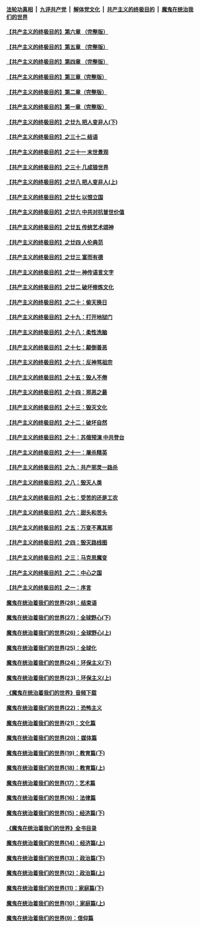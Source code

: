 ####  [法轮功真相](../../../../basic/blob/master/README.md?t=08240426) &nbsp;|&nbsp; [九评共产党](../../../../9ping.md/blob/master/README.md?t=08240426) &nbsp;|&nbsp; [解体党文化](../../../../jtdwh.md/blob/master/README.md?t=08240426)  &nbsp;|&nbsp; [共产主义的终极目的](../../../../gczydzjmd.md/blob/master/README.md?t=08240426) &nbsp;|&nbsp; [魔鬼在统治我们的世界](../../../../mgztzwmdsj.md/blob/master/README.md?t=08240426) 

#### [【共产主义的终极目的】第六章 （完整版）](../pages/nsc422/n11428913.md?t=08240426) 

#### [【共产主义的终极目的】第五章 （完整版）](../pages/nsc422/n11428912.md?t=08240426) 

#### [【共产主义的终极目的】第四章 （完整版）](../pages/nsc422/n11428907.md?t=08240426) 

#### [【共产主义的终极目的】第三章（完整版）](../pages/nsc422/n11428848.md?t=08240426) 

#### [【共产主义的终极目的】第二章（完整版）](../pages/nsc422/n11428831.md?t=08240426) 

#### [【共产主义的终极目的】第一章（完整版）](../pages/nsc422/n11417651.md?t=08240426) 

#### [【共产主义的终极目的】之廿九 把人变非人(下)](../pages/nsc422/n11344140.md?t=08240426) 

#### [【共产主义的终极目的】之三十二 结语](../pages/nsc422/n11360535.md?t=08240426) 

#### [【共产主义的终极目的】之三十一 末世景观](../pages/nsc422/n11351129.md?t=08240426) 

#### [【共产主义的终极目的】之三十 几成狼世界](../pages/nsc422/n11348280.md?t=08240426) 

#### [【共产主义的终极目的】之廿八 把人变非人(上)](../pages/nsc422/n11340492.md?t=08240426) 

#### [【共产主义的终极目的】之廿七 以恨立国](../pages/nsc422/n11336944.md?t=08240426) 

#### [【共产主义的终极目的】之廿六 中共对抗普世价值](../pages/nsc422/n11324785.md?t=08240426) 

#### [【共产主义的终极目的】之廿五 传统艺术颂神](../pages/nsc422/n11296396.md?t=08240426) 

#### [【共产主义的终极目的】之廿四 人伦典范](../pages/nsc422/n11296397.md?t=08240426) 

#### [【共产主义的终极目的】之廿三 富而有德](../pages/nsc422/n11283598.md?t=08240426) 

#### [【共产主义的终极目的】之廿一 神传语言文字](../pages/nsc422/n11263265.md?t=08240426) 

#### [【共产主义的终极目的】之廿二 破坏修炼文化](../pages/nsc422/n11245728.md?t=08240426) 

#### [【共产主义的终极目的】之二十：偷天换日](../pages/nsc422/n11238846.md?t=08240426) 

#### [【共产主义的终极目的】之十九：打开地狱门](../pages/nsc422/n11206376.md?t=08240426) 

#### [【共产主义的终极目的】之十八：柔性洗脑](../pages/nsc422/n11199994.md?t=08240426) 

#### [【共产主义的终极目的】之十七：颠倒善恶](../pages/nsc422/n11179782.md?t=08240426) 

#### [【共产主义的终极目的】之十六：反神骂祖宗](../pages/nsc422/n11166798.md?t=08240426) 

#### [【共产主义的终极目的】之十五：毁人不倦](../pages/nsc422/n11166792.md?t=08240426) 

#### [【共产主义的终极目的】之十四：邪恶之最](../pages/nsc422/n11150249.md?t=08240426) 

#### [【共产主义的终极目的】之十三：毁灭文化](../pages/nsc422/n11135227.md?t=08240426) 

#### [【共产主义的终极目的】之十二：破坏自然](../pages/nsc422/n11135214.md?t=08240426) 

#### [【共产主义的终极目的】之十：苏俄预演 中共登台](../pages/nsc422/n11118424.md?t=08240426) 

#### [【共产主义的终极目的】之十一：屠杀精英](../pages/nsc422/n11118442.md?t=08240426) 

#### [【共产主义的终极目的】之九：共产邪灵一路杀](../pages/nsc422/n11114139.md?t=08240426) 

#### [【共产主义的终极目的】之八：毁灭人类](../pages/nsc422/n11108503.md?t=08240426) 

#### [【共产主义的终极目的】之七：受苦的还是工农](../pages/nsc422/n11101809.md?t=08240426) 

#### [【共产主义的终极目的】之六：甜头和苦头](../pages/nsc422/n11096971.md?t=08240426) 

#### [【共产主义的终极目的】之五：万变不离其邪](../pages/nsc422/n11091285.md?t=08240426) 

#### [【共产主义的终极目的】之四：毁灭路线图](../pages/nsc422/n11086284.md?t=08240426) 

#### [【共产主义的终极目的】之三：马克思魔变](../pages/nsc422/n11061941.md?t=08240426) 

#### [【共产主义的终极目的】之二：中心之国](../pages/nsc422/n11047728.md?t=08240426) 

#### [【共产主义的终极目的】之一：序言](../pages/nsc422/n11086077.md?t=08240426) 

#### [魔鬼在统治着我们的世界(28)：结束语](../pages/nsc422/n10936246.md?t=08240426) 

#### [魔鬼在统治着我们的世界(27)：全球野心(下)](../pages/nsc422/n10928319.md?t=08240426) 

#### [魔鬼在统治着我们的世界(26)：全球野心(上)](../pages/nsc422/n10900318.md?t=08240426) 

#### [魔鬼在统治着我们的世界(25)：全球化](../pages/nsc422/n10788205.md?t=08240426) 

#### [魔鬼在统治着我们的世界(24)：环保主义(下)](../pages/nsc422/n10695307.md?t=08240426) 

#### [魔鬼在统治着我们的世界(23)：环保主义(上)](../pages/nsc422/n10688613.md?t=08240426) 

#### [《魔鬼在统治着我们的世界》音频下载](../pages/nsc422/n10635553.md?t=08240426) 

#### [魔鬼在统治着我们的世界(22)：恐怖主义](../pages/nsc422/n10614727.md?t=08240426) 

#### [魔鬼在统治着我们的世界(21)：文化篇](../pages/nsc422/n10597706.md?t=08240426) 

#### [魔鬼在统治着我们的世界(20)：媒体篇](../pages/nsc422/n10586579.md?t=08240426) 

#### [魔鬼在统治着我们的世界(19)：教育篇(下)](../pages/nsc422/n10564808.md?t=08240426) 

#### [魔鬼在统治着我们的世界(18)：教育篇(上)](../pages/nsc422/n10526970.md?t=08240426) 

#### [魔鬼在统治着我们的世界(17)：艺术篇](../pages/nsc422/n10499093.md?t=08240426) 

#### [魔鬼在统治着我们的世界(16)：法律篇](../pages/nsc422/n10485969.md?t=08240426) 

#### [魔鬼在统治着我们的世界(15)：经济篇(下)](../pages/nsc422/n10469975.md?t=08240426) 

#### [《魔鬼在统治着我们的世界》全书目录](../pages/nsc422/n10464261.md?t=08240426) 

#### [魔鬼在统治着我们的世界(14)：经济篇(上)](../pages/nsc422/n10457370.md?t=08240426) 

#### [魔鬼在统治着我们的世界(13)：政治篇(下)](../pages/nsc422/n10448270.md?t=08240426) 

#### [魔鬼在统治着我们的世界(12)：政治篇(上)](../pages/nsc422/n10444576.md?t=08240426) 

#### [魔鬼在统治着我们的世界(11)：家庭篇(下)](../pages/nsc422/n10440961.md?t=08240426) 

#### [魔鬼在统治着我们的世界(10)：家庭篇(上)](../pages/nsc422/n10435448.md?t=08240426) 

#### [魔鬼在统治着我们的世界(9)：信仰篇](../pages/nsc422/n10432159.md?t=08240426) 

